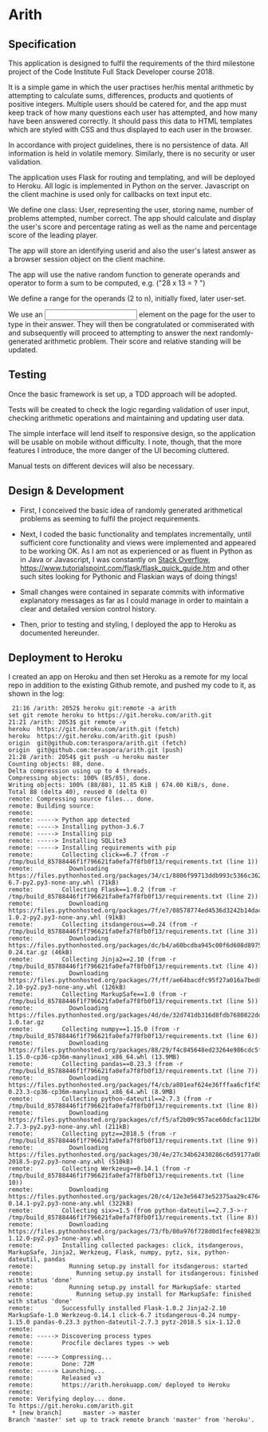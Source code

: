 # Arith

## Specification

This application is designed to fulfil the requirements of the third milestone project of the Code Institute Full Stack Developer course 2018.

It is a simple game in which the user practises her/his mental arithmetic by attempting to calculate sums, differences, products and quotients of positive integers.  Multiple users should be catered for, and the app must keep track of how many questions each user has attempted, and how many have been answered correctly.   It should pass this data to HTML templates which are styled with CSS and thus displayed to each user in the browser.

In accordance with project guidelines, there is no persistence of data.   All information is held in volatile memory.   Similarly, there is no security or user validation.

The application uses Flask for routing and templating, and will be deployed to Heroku.   All logic is implemented in Python on the server.   Javascript on the client machine is used only for callbacks on text input etc.

We define one class: User, representing the user, storing name, number of problems attempted, number correct.   The app should calculate and display the user's score and percentage rating as well as the name and percentage score of the leading player.

The app will store an identifying userid and also the user's latest answer as a browser session object on the client machine.

The app will use the native random function to generate operands and operator to form a sum to be computed, e.g. ("28 x 13 = ? ")

We define a range for the operands (2 to n), initially fixed, later user-set.

We use an <input> element on the page for the user to type in their answer.  They will then be congratulated or commiserated with and subsequently will proceed to attempting to answer the next randomly-generated arithmetic problem.   Their score and relative standing will be updated.


## Testing

Once the basic framework is set up, a TDD approach will be adopted.

Tests will be created to check the logic regarding validation of user input, checking arithmetic operations and maintaining and updating user data.

The simple interface will lend itself to responsive design, so the application will be usable on mobile without difficulty.   I note, though, that the more features I introduce, the more danger of the UI becoming cluttered.

Manual tests on different devices will also be necessary.

## Design & Development

- First, I conceived the basic idea of randomly generated arithmetical problems as seeming to fulfil the project requirements.

- Next, I coded the basic functionality and templates incrementally, until sufficient core functionality and views were implemented and appeared to be working OK.   As I am not as experienced or as fluent in Python as in Java or Javascript, I was constantly on [Stack Overflow](www.stackoverflow.com), <https://www.tutorialspoint.com/flask/flask_quick_guide.htm> and other such sites looking for Pythonic and Flaskian ways of doing things!

- Small changes were contained in separate commits with informative explanatory messages as far as I could manage in order to maintain a clear and detailed version control history.

- Then, prior to testing and styling, I deployed the app to Heroku as documented hereunder.

## Deployment to Heroku

I created an app on Heroku and then set Heroku as a remote for my local repo in addition to the existing Github remote, and pushed my code to it, as shown in the log:

```
 21:16 /arith: 2052$ heroku git:remote -a arith
set git remote heroku to https://git.heroku.com/arith.git
21:21 /arith: 2053$ git remote -v
heroku	https://git.heroku.com/arith.git (fetch)
heroku	https://git.heroku.com/arith.git (push)
origin	git@github.com:teraspora/arith.git (fetch)
origin	git@github.com:teraspora/arith.git (push)
21:28 /arith: 2054$ git push -u heroku master 
Counting objects: 88, done.
Delta compression using up to 4 threads.
Compressing objects: 100% (85/85), done.
Writing objects: 100% (88/88), 11.85 KiB | 674.00 KiB/s, done.
Total 88 (delta 40), reused 0 (delta 0)
remote: Compressing source files... done.
remote: Building source:
remote: 
remote: -----> Python app detected
remote: -----> Installing python-3.6.7
remote: -----> Installing pip
remote: -----> Installing SQLite3
remote: -----> Installing requirements with pip
remote:        Collecting click==6.7 (from -r /tmp/build_85788446f1f796621fa0efa7f8fb0f13/requirements.txt (line 1))
remote:          Downloading https://files.pythonhosted.org/packages/34/c1/8806f99713ddb993c5366c362b2f908f18269f8d792aff1abfd700775a77/click-6.7-py2.py3-none-any.whl (71kB)
remote:        Collecting Flask==1.0.2 (from -r /tmp/build_85788446f1f796621fa0efa7f8fb0f13/requirements.txt (line 2))
remote:          Downloading https://files.pythonhosted.org/packages/7f/e7/08578774ed4536d3242b14dacb4696386634607af824ea997202cd0edb4b/Flask-1.0.2-py2.py3-none-any.whl (91kB)
remote:        Collecting itsdangerous==0.24 (from -r /tmp/build_85788446f1f796621fa0efa7f8fb0f13/requirements.txt (line 3))
remote:          Downloading https://files.pythonhosted.org/packages/dc/b4/a60bcdba945c00f6d608d8975131ab3f25b22f2bcfe1dab221165194b2d4/itsdangerous-0.24.tar.gz (46kB)
remote:        Collecting Jinja2==2.10 (from -r /tmp/build_85788446f1f796621fa0efa7f8fb0f13/requirements.txt (line 4))
remote:          Downloading https://files.pythonhosted.org/packages/7f/ff/ae64bacdfc95f27a016a7bed8e8686763ba4d277a78ca76f32659220a731/Jinja2-2.10-py2.py3-none-any.whl (126kB)
remote:        Collecting MarkupSafe==1.0 (from -r /tmp/build_85788446f1f796621fa0efa7f8fb0f13/requirements.txt (line 5))
remote:          Downloading https://files.pythonhosted.org/packages/4d/de/32d741db316d8fdb7680822dd37001ef7a448255de9699ab4bfcbdf4172b/MarkupSafe-1.0.tar.gz
remote:        Collecting numpy==1.15.0 (from -r /tmp/build_85788446f1f796621fa0efa7f8fb0f13/requirements.txt (line 6))
remote:          Downloading https://files.pythonhosted.org/packages/88/29/f4c845648ed23264e986cdc5fbab5f8eace1be5e62144ef69ccc7189461d/numpy-1.15.0-cp36-cp36m-manylinux1_x86_64.whl (13.9MB)
remote:        Collecting pandas==0.23.3 (from -r /tmp/build_85788446f1f796621fa0efa7f8fb0f13/requirements.txt (line 7))
remote:          Downloading https://files.pythonhosted.org/packages/f4/cb/a801eaf624e36fffaa6cf1f4597a1e4b0742c200ed928e689c58fb3cb811/pandas-0.23.3-cp36-cp36m-manylinux1_x86_64.whl (8.9MB)
remote:        Collecting python-dateutil==2.7.3 (from -r /tmp/build_85788446f1f796621fa0efa7f8fb0f13/requirements.txt (line 8))
remote:          Downloading https://files.pythonhosted.org/packages/cf/f5/af2b09c957ace60dcfac112b669c45c8c97e32f94aa8b56da4c6d1682825/python_dateutil-2.7.3-py2.py3-none-any.whl (211kB)
remote:        Collecting pytz==2018.5 (from -r /tmp/build_85788446f1f796621fa0efa7f8fb0f13/requirements.txt (line 9))
remote:          Downloading https://files.pythonhosted.org/packages/30/4e/27c34b62430286c6d59177a0842ed90dc789ce5d1ed740887653b898779a/pytz-2018.5-py2.py3-none-any.whl (510kB)
remote:        Collecting Werkzeug==0.14.1 (from -r /tmp/build_85788446f1f796621fa0efa7f8fb0f13/requirements.txt (line 10))
remote:          Downloading https://files.pythonhosted.org/packages/20/c4/12e3e56473e52375aa29c4764e70d1b8f3efa6682bef8d0aae04fe335243/Werkzeug-0.14.1-py2.py3-none-any.whl (322kB)
remote:        Collecting six>=1.5 (from python-dateutil==2.7.3->-r /tmp/build_85788446f1f796621fa0efa7f8fb0f13/requirements.txt (line 8))
remote:          Downloading https://files.pythonhosted.org/packages/73/fb/00a976f728d0d1fecfe898238ce23f502a721c0ac0ecfedb80e0d88c64e9/six-1.12.0-py2.py3-none-any.whl
remote:        Installing collected packages: click, itsdangerous, MarkupSafe, Jinja2, Werkzeug, Flask, numpy, pytz, six, python-dateutil, pandas
remote:          Running setup.py install for itsdangerous: started
remote:            Running setup.py install for itsdangerous: finished with status 'done'
remote:          Running setup.py install for MarkupSafe: started
remote:            Running setup.py install for MarkupSafe: finished with status 'done'
remote:        Successfully installed Flask-1.0.2 Jinja2-2.10 MarkupSafe-1.0 Werkzeug-0.14.1 click-6.7 itsdangerous-0.24 numpy-1.15.0 pandas-0.23.3 python-dateutil-2.7.3 pytz-2018.5 six-1.12.0
remote: 
remote: -----> Discovering process types
remote:        Procfile declares types -> web
remote: 
remote: -----> Compressing...
remote:        Done: 72M
remote: -----> Launching...
remote:        Released v3
remote:        https://arith.herokuapp.com/ deployed to Heroku
remote: 
remote: Verifying deploy... done.
To https://git.heroku.com/arith.git
 * [new branch]      master -> master
Branch 'master' set up to track remote branch 'master' from 'heroku'.

```
